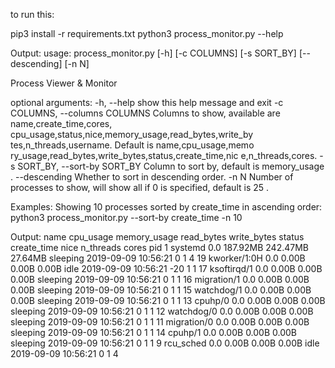 to run this:

pip3 install -r requirements.txt
python3 process_monitor.py --help

Output:
usage: process_monitor.py [-h] [-c COLUMNS] [-s SORT_BY] [--descending] [-n N]

Process Viewer & Monitor

optional arguments:
-h, --help            show this help message and exit
-c COLUMNS, --columns COLUMNS
                        Columns to show, available are name,create_time,cores,
                        cpu_usage,status,nice,memory_usage,read_bytes,write_by
                        tes,n_threads,username. Default is name,cpu_usage,memo
                        ry_usage,read_bytes,write_bytes,status,create_time,nic
                        e,n_threads,cores.
-s SORT_BY, --sort-by SORT_BY
                        Column to sort by, default is memory_usage .
--descending          Whether to sort in descending order.
-n N                  Number of processes to show, will show all if 0 is
                        specified, default is 25 .

Examples:
Showing 10 processes sorted by create_time in ascending order:
python3 process_monitor.py --sort-by create_time -n 10

Output:
             name  cpu_usage memory_usage read_bytes write_bytes    status          create_time  nice  n_threads  cores
pid
1         systemd        0.0     187.92MB   242.47MB     27.64MB  sleeping  2019-09-09 10:56:21     0          1      4
19   kworker/1:0H        0.0        0.00B      0.00B       0.00B      idle  2019-09-09 10:56:21   -20          1      1
17    ksoftirqd/1        0.0        0.00B      0.00B       0.00B  sleeping  2019-09-09 10:56:21     0          1      1
16    migration/1        0.0        0.00B      0.00B       0.00B  sleeping  2019-09-09 10:56:21     0          1      1
15     watchdog/1        0.0        0.00B      0.00B       0.00B  sleeping  2019-09-09 10:56:21     0          1      1
13        cpuhp/0        0.0        0.00B      0.00B       0.00B  sleeping  2019-09-09 10:56:21     0          1      1
12     watchdog/0        0.0        0.00B      0.00B       0.00B  sleeping  2019-09-09 10:56:21     0          1      1
11    migration/0        0.0        0.00B      0.00B       0.00B  sleeping  2019-09-09 10:56:21     0          1      1
14        cpuhp/1        0.0        0.00B      0.00B       0.00B  sleeping  2019-09-09 10:56:21     0          1      1
9       rcu_sched        0.0        0.00B      0.00B       0.00B      idle  2019-09-09 10:56:21     0          1      4
